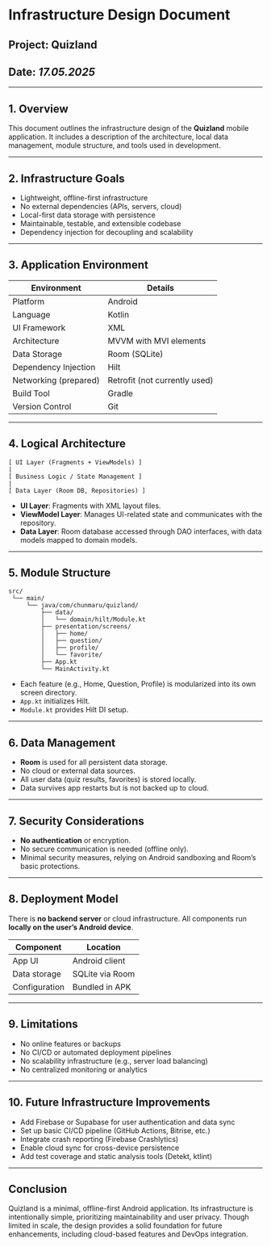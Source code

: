 # Infrastructure Design Document  
##  Project: **Quizland**  
##  Date: *17.05.2025*

---

## 1. Overview

This document outlines the infrastructure design of the **Quizland** mobile application. It includes a description of the architecture, local data management, module structure, and tools used in development.

---

## 2. Infrastructure Goals

- Lightweight, offline-first infrastructure
- No external dependencies (APIs, servers, cloud)
- Local-first data storage with persistence
- Maintainable, testable, and extensible codebase
- Dependency injection for decoupling and scalability

---

## 3. Application Environment

| Environment       | Details                          |
|-------------------|----------------------------------|
| Platform          | Android                          |
| Language          | Kotlin                           |
| UI Framework      | XML                              |
| Architecture      | MVVM with MVI elements           |
| Data Storage      | Room (SQLite)                    |
| Dependency Injection | Hilt                         |
| Networking (prepared) | Retrofit (not currently used) |
| Build Tool        | Gradle                           |
| Version Control   | Git                              |

---

## 4. Logical Architecture

```
[ UI Layer (Fragments + ViewModels) ]
|
[ Business Logic / State Management ]
|
[ Data Layer (Room DB, Repositories) ]
```

- **UI Layer**: Fragments with XML layout files.
- **ViewModel Layer**: Manages UI-related state and communicates with the repository.
- **Data Layer**: Room database accessed through DAO interfaces, with data models mapped to domain models.

---

## 5. Module Structure

```
src/
 └── main/
     └── java/com/chunmaru/quizland/
         ├── data/
         │   └── domain/hilt/Module.kt
         ├── presentation/screens/
         │   ├── home/
         │   ├── question/
         │   ├── profile/
         │   └── favorite/
         ├── App.kt
         └── MainActivity.kt
```

- Each feature (e.g., Home, Question, Profile) is modularized into its own screen directory.
- `App.kt` initializes Hilt.
- `Module.kt` provides Hilt DI setup.

---

## 6. Data Management

- **Room** is used for all persistent data storage.
- No cloud or external data sources.
- All user data (quiz results, favorites) is stored locally.
- Data survives app restarts but is not backed up to cloud.

---

## 7. Security Considerations

- **No authentication** or encryption.
- No secure communication is needed (offline only).
- Minimal security measures, relying on Android sandboxing and Room’s basic protections.

---

## 8. Deployment Model

There is **no backend server** or cloud infrastructure. All components run **locally on the user’s Android device**.

| Component     | Location        |
|---------------|-----------------|
| App UI        | Android client  |
| Data storage  | SQLite via Room |
| Configuration| Bundled in APK  |

---

## 9. Limitations

- No online features or backups
- No CI/CD or automated deployment pipelines
- No scalability infrastructure (e.g., server load balancing)
- No centralized monitoring or analytics

---

## 10. Future Infrastructure Improvements

- Add Firebase or Supabase for user authentication and data sync
- Set up basic CI/CD pipeline (GitHub Actions, Bitrise, etc.)
- Integrate crash reporting (Firebase Crashlytics)
- Enable cloud sync for cross-device persistence
- Add test coverage and static analysis tools (Detekt, ktlint)

---

## Conclusion

Quizland is a minimal, offline-first Android application. Its infrastructure is intentionally simple, prioritizing maintainability and user privacy. Though limited in scale, the design provides a solid foundation for future enhancements, including cloud-based features and DevOps integration.